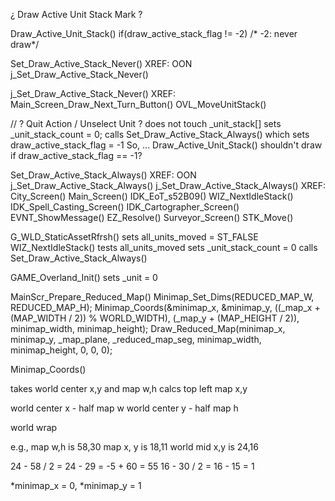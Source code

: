 


¿ Draw Active Unit Stack Mark ?

Draw_Active_Unit_Stack()
    if(draw_active_stack_flag != -2)  /* -2: never draw*/

Set_Draw_Active_Stack_Never()
XREF:
    OON  j_Set_Draw_Active_Stack_Never()

j_Set_Draw_Active_Stack_Never()
XREF: 
    Main_Screen_Draw_Next_Turn_Button()
    OVL_MoveUnitStack()


// ? Quit Action / Unselect Unit ?
    does not touch _unit_stack[]
    sets _unit_stack_count = 0;
    calls Set_Draw_Active_Stack_Always()
        which sets draw_active_stack_flag = -1
So, ...
    Draw_Active_Unit_Stack() shouldn't draw if draw_active_stack_flag == -1?


Set_Draw_Active_Stack_Always()
XREF:
    OON  j_Set_Draw_Active_Stack_Always()
j_Set_Draw_Active_Stack_Always()
XREF:
    City_Screen()
    Main_Screen()
    IDK_EoT_s52B09()
    WIZ_NextIdleStack()
    IDK_Spell_Casting_Screen()
    IDK_Cartographer_Screen()
    EVNT_ShowMessage()
    EZ_Resolve()
    Surveyor_Screen()
    STK_Move()

G_WLD_StaticAssetRfrsh()
    sets all_units_moved = ST_FALSE
WIZ_NextIdleStack()
    tests all_units_moved
        sets _unit_stack_count = 0
        calls Set_Draw_Active_Stack_Always()

GAME_Overland_Init()
    sets _unit = 0





MainScr_Prepare_Reduced_Map()
    Minimap_Set_Dims(REDUCED_MAP_W, REDUCED_MAP_H);
    Minimap_Coords(&minimap_x, &minimap_y, ((_map_x + (MAP_WIDTH / 2)) % WORLD_WIDTH), (_map_y + (MAP_HEIGHT / 2)), minimap_width, minimap_height);
    Draw_Reduced_Map(minimap_x, minimap_y, _map_plane, _reduced_map_seg, minimap_width, minimap_height, 0, 0, 0);


Minimap_Coords()

takes world center x,y and map w,h
calcs top left map x,y

world center x - half map w
world center y - half map h

world wrap

e.g.,
    map w,h is 58,30
    map x, y is 18,11
    world mid x,y is 24,16

24 - 58 / 2 = 24 - 29 = -5 + 60 = 55
16 - 30 / 2 = 16 - 15 =  1

*minimap_x = 0, *minimap_y = 1
